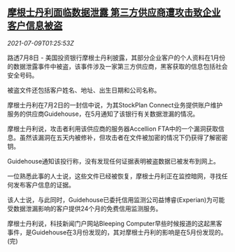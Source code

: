 <!--1625794263000-->
[摩根士丹利面临数据泄露 第三方供应商遭攻击致企业客户信息被盗](https://cn.reuters.com/article/ms-data-leakage-0709-idCNKCS2EF03M)
------

<div><i>2021-07-09T01:25:53Z</i></div><p>路透7月8日 - 美国投资银行摩根士丹利披露，其部分企业客户的个人资料在1月份的数据泄露事件中被盗，该事件涉及一家第三方供应商，黑客获取的信息包括社会安全号码。</p><p>被盗文件还包括客户姓名、地址、出生日期和公司名称。</p><p>摩根士丹利在7月2日的一封信中说，为其StockPlan Connect业务提供账户维护服务的供应商Guidehouse，在5月通知了该银行有关数据泄漏的情况。</p><p>摩根士丹利说，攻击者利用该供应商的服务器Accellion FTA中的一个漏洞获取信息。虽然该漏洞在五天内被修补，但攻击者在文件被加密的情况下仍获得了解密密钥。</p><p>Guidehouse通知该投行称，没有发现任何证据表明被盗数据已被发布到网上。</p><p>一位熟悉此事的人士说，这些文件已经被恢复，摩根士丹利正在监控暗网，寻找任何发布客户信息的证据。</p><p>该人士说，与此同时，Guidehouse已委托信用监测公司益博睿(Experian)为可能受数据泄漏影响的客户提供24个月的免费信用监测服务。</p><p>摩根士丹利说，科技新闻门户网站Bleeping Computer早些时候报道的这起黑客事件，是Guidehouse在3月份发现的，其对摩根士丹利的影响是在5月份发现的。(完)</p>
